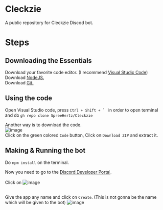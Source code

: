 # Cleckzie

A public repository for Cleckzie Discod bot.

# Steps

## Downloading the Essentials
Download your favorite code editor. (I recommend <a href="https://code.visualstudio.com/download">Visual Studio Code</a>) <br>
Download <a href="https://nodejs.org/en/">NodeJS.</a> <br>
Download <a href="https://git-scm.com/"> Git. </a> <br>

## Using the code
Open Visual Studio code, press ```Ctrl + Shift + ` ``` in order to open terminal and do ```gh repo clone SpreeHertz/Cleckzie``` <br>

Another way is to download the code. <br>
![image](https://user-images.githubusercontent.com/48062454/114822014-11648400-9ddf-11eb-9268-f895cffae1d4.png) <br>
Click on the green colored ```Code``` button, Cilck on ```Download ZIP``` and extract it.

## Making & Running the bot
Do ```npm install``` on the terminal.

Now you need to go to the <a href="https://discord.com/developers/applications/">Discord Developer Portal</a>. <br> <br>
Click on ![image](https://user-images.githubusercontent.com/48062454/114822711-1bd34d80-9de0-11eb-84be-d1f8b03c6852.png) <br> <br>

Give the app any name and click on ```Create```. (This is not gonna be the name which will be given to the bot)
![image](https://user-images.githubusercontent.com/48062454/114822828-44f3de00-9de0-11eb-9c87-fd00c961e8de.png) <br>
